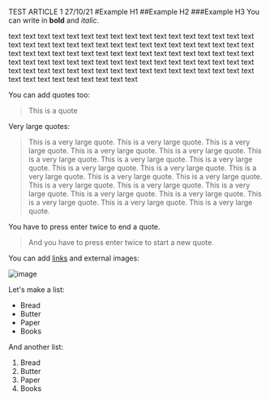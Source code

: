 TEST ARTICLE 1
27/10/21
#Example H1
##Example H2
###Example H3
You can write in **bold** and *italic*.

text text text text text text text text text text text text text text text text text text text text text text text text text text text text text text text text text text text text text text text text text text text text text text text text text text text text text text text text text text text text text text text text text text text text text text text text text text text text text text text text text text text text text text text text text text text text text text 

You can add quotes too:

>This is a quote

Very large quotes:

>This is a very large quote. This is a very large quote. This is a very large quote. This is a very large quote. This is a very large quote. This is a very large quote. This is a very large quote. This is a very large quote. This is a very large quote. This is a very large quote. This is a very large quote. This is a very large quote. This is a very large quote. This is a very large quote. This is a very large quote. This is a very large quote. This is a very large quote. This is a very large quote. This is a very large quote. This is a very large quote. This is a very large quote. 

You have to press enter twice to end a quote.

>And you have to press enter twice to start a new quote. 

You can add [links](https://google.es) and external images:

![image](http://c.files.bbci.co.uk/48DD/production/_107435681_perro1.jpg) 

Let's make a list:

- Bread
- Butter
- Paper
- Books

And another list:

1. Bread
2. Butter
3. Paper
4. Books
